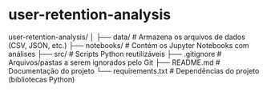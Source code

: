 # user-retention-analysis

user-retention-analysis/
│
├── data/               # Armazena os arquivos de dados (CSV, JSON, etc.)
├── notebooks/          # Contém os Jupyter Notebooks com análises
├── src/                # Scripts Python reutilizáveis
├── .gitignore          # Arquivos/pastas a serem ignorados pelo Git
├── README.md           # Documentação do projeto
└── requirements.txt    # Dependências do projeto (bibliotecas Python)
